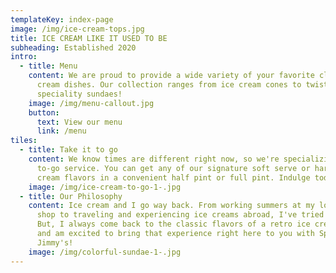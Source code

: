 ```yaml
---
templateKey: index-page
image: /img/ice-cream-tops.jpg
title: ICE CREAM LIKE IT USED TO BE
subheading: Established 2020
intro:
  - title: Menu
    content: We are proud to provide a wide variety of your favorite classic ice
      cream dishes. Our collection ranges from ice cream cones to twisters and
      speciality sundaes!
    image: /img/menu-callout.jpg
    button:
      text: View our menu
      link: /menu
tiles:
  - title: Take it to go
    content: We know times are different right now, so we're specializing in our
      to-go service. You can get any of our signature soft serve or hard ice
      cream flavors in a convenient half pint or full pint. Indulge today!
    image: /img/ice-cream-to-go-1-.jpg
  - title: Our Philosophy
    content: Ice cream and I go way back. From working summers at my local ice cream
      shop to traveling and experiencing ice creams abroad, I've tried it all.
      But, I always come back to the classic flavors of a retro ice cream parlor
      and am excited to bring that experience right here to you with Sprink &
      Jimmy's!
    image: /img/colorful-sundae-1-.jpg
---
```


